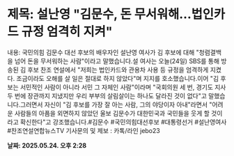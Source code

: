 # **제목: 설난영 "김문수, 돈 무서워해…법인카드 규정 엄격히 지켜"**

  내용: 국민의힘 김문수 대선 후보의 배우자인 설난영 여사가 김 후보에 대해 "청렴결백을 넘어 돈을 무서워하는 사람"이라고 말했습니다.설 여사는 오늘(24일) SBS를 통해 방송된 김 후보 찬조 연설에서 "저희는 법인카드와 관용차 사용 등 규정을 엄격하게 지켰다. 조금이라도 오해를 살 일은 절대로 하지 않았다"며 지지를 호소했습니다.이어 "김 후보는 서민적인 사람이 아니라 서민 그 자체인 사람"이라며 "국회의원 세 번, 경기도 지사 두 번에 장관까지 지냈지만 우리 부부의 살림살이는 하나도 달라진 것이 없다"고 말했습니다.그러면서 자신이 "김 후보를 가장 잘 아는 사람, 그의 야당이자 아내"라면서 "어려운 사람들의 아픔을 외면하지 않았던 울보 김문수가 대한민국과 국민들을 웃게 할 것이라고 확신한다"고 강조했습니다.#김문수 #국민의힘대선후보 #대통령선거 #설난영여사 #찬조연설연합뉴스TV 기사문의 및 제보 : 카톡/라인 jebo23

  **날짜: 2025.05.24. 오후 2:28**